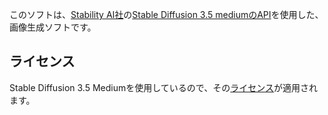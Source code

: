 このソフトは、[Stability AI社](https://stability.ai/)の[Stable Diffusion 3.5 mediumのAPI](https://huggingface.co/spaces/stabilityai/stable-diffusion-3.5-medium)を使用した、画像生成ソフトです。
## ライセンス
Stable Diffusion 3.5 Mediumを使用しているので、その[ライセンス](https://huggingface.co/stabilityai/stable-diffusion-3.5-medium/blob/main/LICENSE.md)が適用されます。
